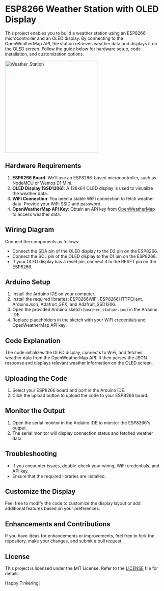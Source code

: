 # ESP8266 Weather Station with OLED Display

This project enables you to build a weather station using an ESP8266 microcontroller and an OLED display. By connecting to the OpenWeatherMap API, the station retrieves weather data and displays it on the OLED screen. Follow the guide below for hardware setup, code installation, and customization options.

<img src="(https://github.com/Azhilus/16bitmcu/assets/66466976/f0c5025b-e6c8-44fb-9a75-58756a0bf295)" alt="Weather_Station" width="300">


## Hardware Requirements

1. **ESP8266 Board**: We'll use an ESP8266-based microcontroller, such as NodeMCU or Wemos D1 Mini.
2. **OLED Display (SSD1306)**: A 128x64 OLED display is used to visualize the weather data.
3. **WiFi Connection**: You need a stable WiFi connection to fetch weather data. Provide your WiFi SSID and password.
4. **OpenWeatherMap API Key**: Obtain an API key from [OpenWeatherMap](https://openweathermap.org/) to access weather data.

## Wiring Diagram

Connect the components as follows:

- Connect the SDA pin of the OLED display to the D2 pin on the ESP8266.
- Connect the SCL pin of the OLED display to the D1 pin on the ESP8266.
- If your OLED display has a reset pin, connect it to the RESET pin on the ESP8266.

## Arduino Setup

1. Install the Arduino IDE on your computer.
2. Install the required libraries: ESP8266WiFi, ESP8266HTTPClient, ArduinoJson, Adafruit_GFX, and Adafruit_SSD1306.
3. Open the provided Arduino sketch (`weather_station.ino`) in the Arduino IDE.
4. Replace placeholders in the sketch with your WiFi credentials and OpenWeatherMap API key.

## Code Explanation

The code initializes the OLED display, connects to WiFi, and fetches weather data from the OpenWeatherMap API. It then parses the JSON response and displays relevant weather information on the OLED screen.

## Uploading the Code

1. Select your ESP8266 board and port in the Arduino IDE.
2. Click the upload button to upload the code to your ESP8266 board.

## Monitor the Output

1. Open the serial monitor in the Arduino IDE to monitor the ESP8266's output.
2. The serial monitor will display connection status and fetched weather data.

## Troubleshooting

- If you encounter issues, double-check your wiring, WiFi credentials, and API key.
- Ensure that the required libraries are installed.

## Customize the Display

Feel free to modify the code to customize the display layout or add additional features based on your preferences.

## Enhancements and Contributions

If you have ideas for enhancements or improvements, feel free to fork the repository, make your changes, and submit a pull request.

## License

This project is licensed under the MIT License. Refer to the [LICENSE](LICENSE) file for details.

Happy Tinkering!
